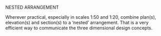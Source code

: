 NESTED ARRANGEMENT

Wherever practical, especially in scales <span class=highlight-red>1:50</span> and <span class="highlight-red">1:20</span>, combine plan(s), elevation(s) and section(s) to a ‘nested’ arrangement. That is a very efficient way to communicate the three dimensional design concepts.